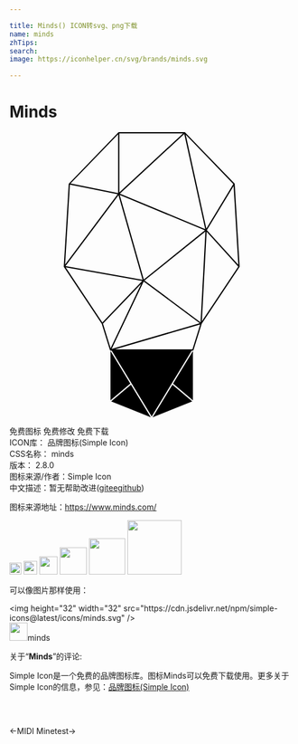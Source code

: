 ```yaml
---

title: Minds() ICON转svg、png下载
name: minds
zhTips: 
search: 
image: https://iconhelper.cn/svg/brands/minds.svg

---
```


# Minds  <small style="font-size: 60%;font-weight: 100"></small>

<div id="svg" class="svg-wrap">
<svg role="img" xmlns="http://www.w3.org/2000/svg" viewBox="0 0 24 24"><title>Minds icon</title><path d="M15.495 18.38a.052.052 0 00.03-.033l.693-2.217 3.192-4.79a.052.052 0 00.003-.004.052.052 0 00.001-.002.052.052 0 00.001-.002.052.052 0 00.002-.005.052.052 0 000-.003.052.052 0 00.002-.003.052.052 0 000-.004.052.052 0 000-.005.052.052 0 000-.003.052.052 0 000-.003l-.416-6.946a.052.052 0 000-.001.052.052 0 00-.001-.005.052.052 0 000-.002.052.052 0 00-.003-.008.052.052 0 00-.002-.005.052.052 0 00-.002-.004.052.052 0 00-.003-.005.052.052 0 00-.003-.003.052.052 0 000-.001L14.818.018l-.001-.002a.052.052 0 00-.004-.003.052.052 0 00-.003-.002.052.052 0 00-.003-.002.052.052 0 00-.002-.001.052.052 0 00-.002-.001.052.052 0 00-.002-.001.052.052 0 00-.001 0 .052.052 0 000-.001.052.052 0 00-.002 0 .052.052 0 00-.002-.001.052.052 0 00-.001 0 .052.052 0 00-.005-.002.052.052 0 00-.004 0 .052.052 0 00-.002 0 .052.052 0 00-.001 0 .052.052 0 00-.001 0 .052.052 0 00-.003 0 .052.052 0 00-.001 0 .052.052 0 00-.001 0H9.22a.052.052 0 00-.003 0 .052.052 0 00-.004 0 .052.052 0 00-.004 0 .052.052 0 00-.003.001.052.052 0 00-.003.001.052.052 0 00-.005.002.052.052 0 00-.004.003.052.052 0 00-.004.002.052.052 0 00-.001 0 .052.052 0 00-.003.004.052.052 0 00-.001 0 .052.052 0 00-.003.003l-4.17 4.31a.052.052 0 00-.003.004.052.052 0 00-.006.009.052.052 0 00-.002.005.052.052 0 00-.002.008.052.052 0 000 .002.052.052 0 00-.001.003.052.052 0 000 .003l-.417 6.95a.052.052 0 000 .001.052.052 0 000 .001.052.052 0 000 .004.052.052 0 000 .004.052.052 0 000 .002.052.052 0 000 .005.052.052 0 00.001 0 .052.052 0 000 .003.052.052 0 00.001.002.052.052 0 00.001.002.052.052 0 00.001.002.052.052 0 00.001.001.052.052 0 00.002.003.052.052 0 00.001.003l3.194 4.79.692 2.214v.002a.052.052 0 000 .001.052.052 0 00.001.002.052.052 0 00.002.003.052.052 0 000 .001.052.052 0 00.001.002.052.052 0 000 .001.052.052 0 00.002.001.052.052 0 00.001.003.052.052 0 00.001.001.052.052 0 00.001.001.052.052 0 00.002.002.052.052 0 00.003.004.052.052 0 00.002.001.052.052 0 00.002.002.052.052 0 00.001 0 .052.052 0 00.003.003.052.052 0 00.001 0 .052.052 0 00.002.001.052.052 0 00.002.002.052.052 0 00.001 0 .052.052 0 00.001 0 .052.052 0 00.001.001.052.052 0 00.002 0 .052.052 0 00.001.001.052.052 0 00.001 0 .052.052 0 00.003.001.052.052 0 00.002 0 .052.052 0 000 .001.052.052 0 00.003 0 .052.052 0 00.002 0 .052.052 0 00.003.001.052.052 0 00.001 0 .052.052 0 00.002 0h6.952a.052.052 0 00.02-.004zm-.058-.1H8.89l7.201-2.095zm.618-2.193L8.62 18.249l2.703-5.677zm.068-.08l-4.733-3.516 5.139-4.124zm.11-.087l.4-7.54 2.668 2.936zm-7.699 2.27l-.646-2.069 3.231-3.36zm-.697-2.166l-3.094-4.64 6.456 1.143zm11.47-4.857l-2.655-2.92 2.256-3.717zm-7.974 1.236L9.3 5.284l7.187 2.983zm-.102.024l-6.507-1.152L9.198 5.31zm5.284-4.26l-7.2-2.99L14.748.152zm.095-.052L14.87.219l4.015 4.149zM4.694 11.14l.403-6.718 4.03.806zm4.473-6.01l-4.014-.803L9.167.18zm.104-.056V.103h5.376zm-.747 13.357v4.143l1.671-1.403zm.057 4.232l1.53.612 1.808.723-1.67-2.737zm3.5 1.335l3.338-1.335-1.67-1.402zm3.394-1.424v-4.143l-1.67 2.74zm-6.858-4.191L12 23.93l3.382-5.547z"/></svg>
</div>
<detail full-name='minds'></detail>

<div class="detail-page">
<p>
<span><span class="badge-success badge">免费图标</span> <span class="badge-success badge">免费修改</span>  <span class="badge-success badge">免费下载</span> </span>
<br/>
<span>
ICON库：
<span class="badge-secondary badge">品牌图标(Simple Icon)</span> 
</span>
<br/>
<span>
CSS名称：
<span class="badge-secondary badge">minds</span> 
</span>

<br/>
<span>
版本：
<span class="badge-secondary badge">2.8.0</span> 
</span>
<br/>
<span>图标来源/作者：<span class="badge-light badge">Simple Icon</span></span> 
<br/>
<span class="zh-detail">中文描述：暂无<span class="help-link"><span>帮助改进</span>(<a href="https://gitee.com/liuwave/icon-helper/edit/master/json/brands/minds.json" target="_blank" rel="noopener noreferrer">gitee</a><a href="https://github.com/liuwave/icon-helper/edit/master/json/brands/minds.json" target="_blank" rel="noopener noreferrer">github</a></span>)</span><br/>
</p>
</div><div class="description description alert alert-light"><p>图标来源地址：<a href="https://www.minds.com/" target="_blank" rel="noopener noreferrer">https://www.minds.com/</a></p></div>
<div class="alert alert-dark">
<img height="21" width="21" src="https://cdn.jsdelivr.net/npm/simple-icons@latest/icons/minds.svg" />
<img height="24" width="24" src="https://cdn.jsdelivr.net/npm/simple-icons@latest/icons/minds.svg" />
<img height="32" width="32" src="https://cdn.jsdelivr.net/npm/simple-icons@latest/icons/minds.svg" />
<img height="48" width="48" src="https://cdn.jsdelivr.net/npm/simple-icons@latest/icons/minds.svg" />
<img height="64" width="64" src="https://cdn.jsdelivr.net/npm/simple-icons@latest/icons/minds.svg" />
<img height="96" width="96" src="https://cdn.jsdelivr.net/npm/simple-icons@latest/icons/minds.svg" />

</div>
<div>
  <p>可以像图片那样使用：    
  </p>
  <div class="alert alert-primary" style="font-size: 14px">
    &lt;img height="32" width="32" src="https://cdn.jsdelivr.net/npm/simple-icons@latest/icons/minds.svg" /&gt;
    <copy-btn content='<img height="32" width="32" src="https://cdn.jsdelivr.net/npm/simple-icons@latest/icons/minds.svg" />'></copy-btn>
  </div>
  <div class="alert alert-secondary">
    <img height="32" width="32" src="https://cdn.jsdelivr.net/npm/simple-icons@latest/icons/minds.svg" />minds
    <copy-btn content="minds" btn-title="复制图标名称"></copy-btn>
  </div>
</div>
<div class="icon-detail__container">
<p>关于“<b>Minds</b>”的评论:</p>
</div>
<Vssue title="关于“Minds”的评论" />
<div><p>Simple Icon是一个免费的品牌图标库。图标Minds可以免费下载使用。更多关于  Simple Icon的信息，参见：<a target="_blank" href="https://iconhelper.cn/brands.html">品牌图标(Simple Icon)</a>
</p></div>


<div style="padding:2rem 0 " class="page-nav"><p class="inner"><span class="prev">←<router-link to="/icon/midi.html">MIDI</router-link></span> <span class="next"><router-link to="/icon/minetest.html">Minetest</router-link>→</span></p></div>
